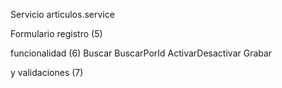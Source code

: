 Servicio articulos.service

Formulario registro (5)

funcionalidad (6)
    Buscar
    BuscarPorId
    ActivarDesactivar
    Grabar


 y validaciones  (7)